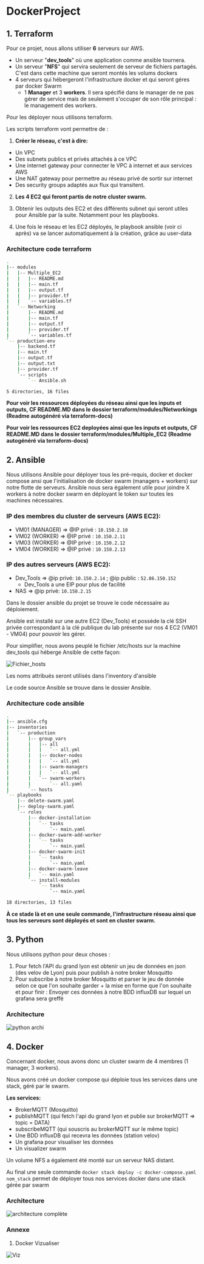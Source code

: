 # DockerProject

## 1. Terraform

Pour ce projet, nous allons utiliser **6** serveurs sur AWS.

- Un serveur "**dev_tools**" où une application comme  ansible tournera.
- Un serveur "**NFS**" qui servira seulement de serveur de fichiers partagés. C'est dans cette machine que seront montés les volums dockers
- 4 serveurs qui hébergeront l'infrastructure docker et qui seront géres par docker Swarm
  -  1 **Manager** et 3 **workers**. Il sera spécifié dans le manager de ne pas gérer de service mais de seulement s'occuper de son rôle principal : le management des workers.

 Pour les déployer nous utilisons terraform.

Les scripts terraform vont permettre de :
1. **Créer le réseau, c'est à dire:**
  - Un VPC
  - Des subnets publics et privés attachés à ce VPC
  - Une internet gateway pour connecter le VPC à internet et aux services  AWS
  - Une NAT gateway pour permettre au réseau privé de sortir sur internet
  - Des security groups adaptés aux flux qui transitent.
2. **Les 4 EC2 qui feront partis de notre cluster swarm.**

3. Obtenir les outputs des EC2 et des différents subnet qui seront utiles pour Ansible par la suite. Notamment pour les playbooks.

4. Une fois le réseau et les EC2 déployés, le playbook ansible (voir ci après) va se lancer automatiquement à la création, grâce au user-data

### Architecture code terraform
``` bash
.
|-- modules
|   |-- Multiple_EC2
|   |   |-- README.md
|   |   |-- main.tf
|   |   |-- output.tf
|   |   |-- provider.tf
|   |   `-- variables.tf
|   `-- Networking
|       |-- README.md
|       |-- main.tf
|       |-- output.tf
|       |-- provider.tf
|       `-- variables.tf
`-- production-env
    |-- backend.tf
    |-- main.tf
    |-- output.tf
    |-- output.txt
    |-- provider.tf
    `-- scripts
        `-- Ansible.sh

5 directories, 16 files
```


**Pour voir les ressources déployées du réseau ainsi que les inputs et outputs, CF README.MD dans le dossier terraform/modules/Networkings (Readme autogénéré via terraform-docs)**

**Pour voir les ressources EC2 deployées ainsi que les inputs et outputs, CF README.MD dans le dossier terraform/modules/Multiple_EC2 (Readme autogénéré via terraform-docs)**
## 2. Ansible
Nous utilisons Ansible pour déployer tous les pré-requis, docker et docker compose ansi que l'initialisation de docker swarm (managers + workers) sur notre flotte de serveurs. Ansible nous sera également utile pour joindre X workers à notre docker swarm en déployant le token sur toutes les machines nécessaires.

### IP des membres du cluster de serveurs (AWS EC2):
 - VM01 (MANAGER) => @IP privé : `10.150.2.10`
 - VM02 (WORKER)  => @IP privé : `10.150.2.11`
 - VM03 (WORKER)  => @IP privé : `10.150.2.12`
 - VM04 (WORKER)  => @IP privé : `10.150.2.13`

### IP des autres serveurs (AWS EC2):
- Dev_Tools => @ip privé: `10.150.2.14` ; @ip public : `52.86.150.152`
  - Dev_Tools a une EIP pour plus de facilité
- NAS =>  @ip privé: `10.150.2.15`


Dans le dossier ansible du projet se trouve le code nécessaire au déploiement.

Ansible est installé sur une autre EC2 (Dev_Tools) et possède la clé SSH privée correspondant à la clé publique du lab présente sur nos 4 EC2 (VM01 - VM04) pour pouvoir les gérer.

Pour simplifier, nous avons peuplé le fichier /etc/hosts sur la machine dev_tools qui héberge Ansible de cette façon:

![Fichier_hosts](https://user-images.githubusercontent.com/84475677/197055826-5b02dd9a-9607-4675-bbbb-91bd34cd0a37.png)


Les noms attribués seront  utilisés dans l'inventory d'ansible


Le code source Ansible se trouve dans le dossier Ansible.

### Architecture code ansible
```bash
.
|-- ansible.cfg
|-- inventories
|   `-- production
|       |-- group_vars
|       |   |-- all
|       |   |   `-- all.yml
|       |   |-- docker-nodes
|       |   |   `-- all.yml
|       |   |-- swarm-managers
|       |   |   `-- all.yml
|       |   `-- swarm-workers
|       |       `-- all.yaml
|       `-- hosts
`-- playbooks
    |-- delete-swarm.yaml
    |-- deploy-swarm.yaml
    `-- roles
        |-- docker-installation
        |   `-- tasks
        |       `-- main.yaml
        |-- docker-swarm-add-worker
        |   `-- tasks
        |       `-- main.yaml
        |-- docker-swarm-init
        |   `-- tasks
        |       `-- main.yaml
        |-- docker-swarm-leave
        |   `-- main.yaml
        `-- install-modules
            `-- tasks
                `-- main.yaml

18 directories, 13 files
```

**À ce stade là et en une seule commande, l'infrastructure réseau ainsi que tous les serveurs sont déployés et sont en cluster swarm.**

## 3. Python

Nous utilisons python pour deux choses :
1. Pour fetch l'API du grand lyon est obtenir un jeu de données en json (des velov de Lyon) puis pour publish à notre broker Mosquitto
2. Pour subscribe à notre broker Mosquitto et parser le jeu de donnée selon ce que l'on souhaite garder + la mise en forme que l'on souhaite et pour finir : Envoyer ces données à notre BDD influxDB sur lequel un grafana sera greffé

### Architecture

![python archi](https://user-images.githubusercontent.com/84475677/197483192-6a7e721c-c140-4ea7-9c3f-4252b720f1ca.png)


## 4. Docker

Concernant docker, nous avons donc un cluster swarm de 4 membres (1 manager, 3 workers).

Nous avons créé un docker compose qui déploie tous les services dans une stack, géré par le swarm.

**Les services:**

- BrokerMQTT (Mosquitto)
- publishMQTT (qui fetch l'api du grand lyon et publie sur brokerMQTT => topic = DATA)
- subscribeMQTT (qui souscris au brokerMQTT sur le même topic)
- Une BDD influxDB qui recevra les données (station velov)
- Un grafana pour visualiser les données
- Un visualizer swarm

Un volume NFS a également été monté sur un serveur NAS distant.

Au final une seule commande `docker stack deploy -c docker-compose.yaml nom_stack` permet de déployer tous nos services docker dans une stack gérée par swarm

### Architecture

![architecture complète](https://user-images.githubusercontent.com/84475677/197485515-fc71bc7d-0e45-456c-aca8-d3a2c7fe084a.png)

### Annexe

1. Docker Vizualiser

![Viz](https://user-images.githubusercontent.com/84475677/197485836-61c798a3-4b65-46e0-9622-2aee8402bf79.png)